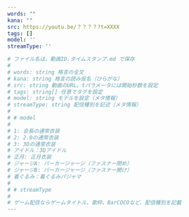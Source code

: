 ```yaml
---
words: ""
kana: ""
src: https://youtu.be/？？？？?t=XXXX
tags: []
model: ''
streamType: ''

# ファイル名は、動画ID.タイムスタンプ.md で保存
#
# words: string 格言の全文
# kana: string 格言の読み仮名（ひらがな）
# src: string 動画のURL。tパラメータには開始秒数を設定
# tags: string[] 任意でタグを設定
# model: string モデルを設定（メタ情報）
# streamType: string 配信種別を記述（メタ情報）
#
# # model
#
# 1: 会長の通常衣装
# 2: 2.0の通常衣装
# 3: 3Dの通常衣装
# アイドル：3Dアイドル
# 正月: 正月衣装
# ジャージA: パーカージャージ（ファスナー閉め）
# ジャージB: パーカージャージ（ファスナー開け）
# 着ぐるみ：着ぐるみパジャマ
#
# # streamType
#
# ゲーム配信ならゲームタイトル、歌枠、BarCOCOなど、配信種別を記載
---
```

